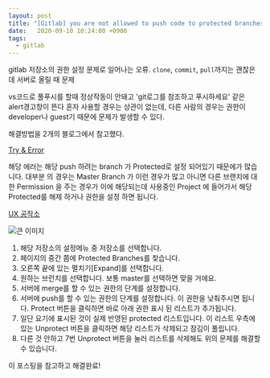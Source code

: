 ```yaml
---
layout: post
title: "[Gitlab] you are not allowed to push code to protected branches on this project"
date:   2020-09-10 10:24:00 +0900
tags:
  - gitlab
---
```


gitlab 저장소의 권한 설정 문제로 일어나는 오류.
`clone`, `commit`, `pull`까지는 괜찮은데 서버로 올릴 때 문제

vs코드로 풀푸시를 할때 정상작동이 안돼고 'git로그를 참조하고 푸시하세요' 같은 alert경고창이 뜬다
혼자 사용할 경우는 상관이 없는데, 다른 사람의 경우는 권한이 developer나 guest기 때문에 문제가 발생할 수 있다.

해결방법을 2개의 블로그에서 참고했다.


[Try & Error](https://blueasa.tistory.com/2351)

해당 에러는 해당 push 하려는 branch 가 Protected로 설정 되어있기 때문에가 많습니다.
대부분 의 경우는 Master Branch 가 이런 경우가 많고 
아니면 다른 브랜치에 대한 Permission 을 주는 경우가 이에 해당되는데
사용중인 Project 에 들어가서 해당 Protected를 해제 하거나 권한을 설정 하면 됩니다.



[UX 공작소](https://uxgjs.tistory.com/169)

![큰 이미지](http://hyegineer.github.io/images/993E9B485E5F3B962D.png)

1. 해당 저장소의 설정메뉴 중 저장소를 선택합니다.
2. 페이지의 중간 쯤에 Protected Branches를 찾습니다.
3. 오른쪽 끝에 있는 펼치기[Expand]를 선택합니다.
4. 원하는 브런치를 선택합니다. 보통 master를 선택하면 맞을 거에요.
5. 서버에 merge를 할 수 있는 권한의 단계를 설정합니다.
6. 서버에 push를 할 수 있는 권한의 단계를 설정합니다. 이 권한을 낮춰주시면 됩니다. Protect 버튼을 클릭하면 바로 아래 권한 표시 된 리스트가 추가됩니다.
7. 일단 요기에 표시된 것이 실제 반영된 protected 리스트입니다. 이 리스트 우측에 있는 Unprotect 버튼을 클릭하면 해당 리스트가 삭제되고 잠김이 풀립니다.
8. 다른 것 안하고 7번 Unprotect 버튼을 눌러 리스트를 삭제해도 위의 문제를 해결할 수 있습니다.



이 포스팅을 참고하고 해결완료!
